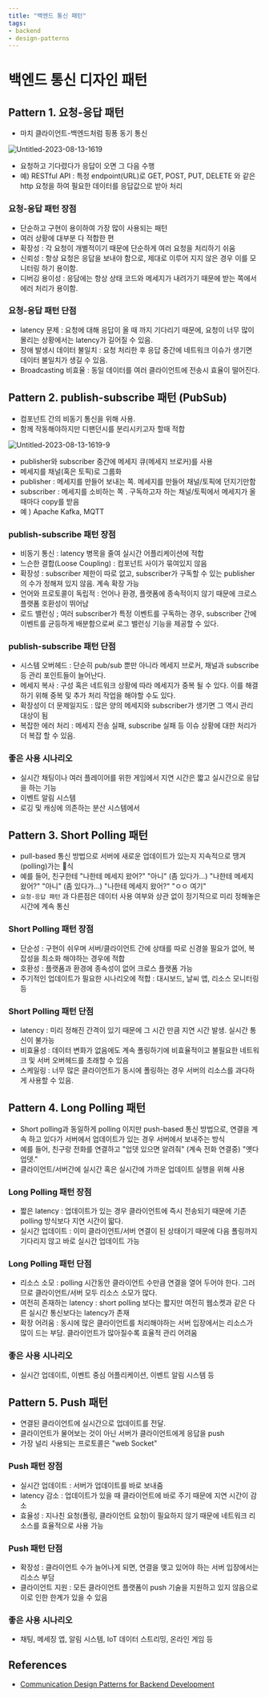 ```yaml
---
title: "백엔드 통신 패턴"
tags:
- backend
- design-patterns
---
```


# 백엔드 통신 디자인 패턴

## Pattern 1. 요청-응답 패턴 
- 마치 클라이언트-백엔드처럼 핑퐁 동기 통신 

![Untitled-2023-08-13-1619](https://github.com/jiyeonseo/digital-garden/assets/2231510/66bd6349-55c8-4549-bb7a-d6b589ff1ee7)

- 요청하고 기다렸다가 응답이 오면 그 다음 수행 
- 예) RESTful API : 특정 endpoint(URL)로 GET, POST, PUT, DELETE 와 같은 http 요청을 하여 필요한 데이터를 응답값으로 받아 처리 

### 요청-응답 패턴 장점
- 단순하고 구현이 용이하여 가장 많이 사용되는 패턴
- 여러 상황에 대부분 다 적합한 편
- 확장성 : 각 요청이 개별적이기 때문에 단순하게 여러 요청을 처리하기 쉬움 
- 신뢰성 : 항상 요청은 응답을 보내야 함으로, 제대로 이루어 지지 않은 경우 이를 모니터링 하기 용이함. 
- 디버깅 용이성 : 응담에는 항상 상태 코드와 메세지가 내려가기 때문에 받는 쪽에서 에러 처리가 용이함. 

### 요청-응답 패턴 단점
- latency 문제 : 요청에 대해 응답이 올 때 까지 기다리기 때문에, 요청이 너무 많이 몰리는 상황에서는 latency가 길어질 수 있음. 
- 장애 발생시 데이터 불일치 : 요청 처리한 후 응답 중간에 네트워크 이슈가 생기면 데이터 불일치가 생길 수 있음.
- Broadcasting 비효율 : 동일 데이터를 여러 클라이언트에 전송시 효율이 떨어진다. 


## Pattern 2. publish-subscribe 패턴 (PubSub)
- 컴포넌트 간의 비동기 통신을 위해 사용. 
- 함께 작동해야하지만 디팬던시를 분리시키고자 할때 적합

![Untitled-2023-08-13-1619-9](https://github.com/jiyeonseo/digital-garden/assets/2231510/ca878a2c-20c2-40d3-9d41-99b90d075dfe)

- publisher와 subscriber 중간에 메세지 큐(메세지 브로커)를 사용 
- 메세지를 채널(혹은 토픽)로 그룹화 
- publisher : 메세지를 만들어 보내는 쪽. 메세지를 만들어 채널/토픽에 던지기만함  
- subscriber : 메세지를 소비하는 쪽 . 구독하고자 하는 채널/토픽에서 메세지가 올때마다 copy를 받음
- 예 ) Apache Kafka, MQTT 

### publish-subscribe 패턴 장점
- 비동기 통신 : latency 병목을 줄여 실시간 어플리케이션에 적합
- 느슨한 결합(Loose Coupling) : 컴포넌트 사이가 묶여있지 않음 
- 확장성 : subscriber 제한이 따로 없고, subscriber가 구독할 수 있는 publisher의 수가 정해져 있지 않음. 계속 확장 가능 
- 언어와 프로토콜이 독립적 : 언어나 환경, 플랫폼에 종속적이지 않기 때문에 크로스 플랫폼 호환성이 뛰어남 
- 로드 밸런싱 ; 여러 subscriber가 특정 이벤트를 구독하는 경우, subscriber 간에 이벤트를 균등하게 배분함으로써 로그 밸런싱 기능을 제공할 수 있다.

### publish-subscribe 패턴 단점
- 시스템 오버헤드 : 단순히 pub/sub 뿐만 아니라 메세지 브로커, 채널과 subscribe 등 관리 포인트들이 늘어난다.
- 메세지 복사 : 구성 혹은 네트워크 상황에 따라 메세지가 중복 될 수 있다. 이를 해결하기 위해 중복 및 추가 처리 작업을 해야할 수도 있다.
- 확장성이 더 문제일지도 : 많은 양의 메세지와 subscriber가 생기면 그 역시 관리 대상이 됨
- 복잡한 에러 처리 : 메세지 전송 실패, subscribe 실패 등 이슈 상황에 대한 처리가 더 복잡 할 수 있음. 
### 좋은 사용 시나리오
- 실시간 채팅이나 여러 플레이어를 위한 게임에서 지연 시간은 짧고 실시간으로 응답을 하는 기능
- 이벤트 알림 시스템
- 로깅 및 캐싱에 의존하는 분산 시스템에서 


## Pattern 3. Short Polling 패턴
-  pull-based 통신 방법으로 서버에 새로운 업데이트가 있는지 지속적으로 땡겨(polling)가는 식 
- 예를 들어, 친구한테 "나한테 메세지 왔어?" "아니" (좀 있다가...) "나한테 메세지 왔어?" "아니" (좀 있다가...) "나한테 메세지 왔어?" "ㅇㅇ 여기"  
- `요청-응답 패턴` 과 다른점은 데이터 사용 여부와 상관 없이 정기적으로 미리 정해놓은 시간에 계속 통신 

### Short Polling 패턴 장점
- 단순성 : 구현이 쉬우며 서버/클라이언트 간에 상태를 따로 신경쓸 필요가 없어, 복잡성을 최소화 해야하는 경우에 적합
- 호환성 : 플랫폼과 환경에 종속성이 없어 크로스 플랫폼 가능
- 주기적인 업데이트가 필요한 시나리오에 적합 : 대시보드, 날씨 앱, 리소스 모니터링 등 

### Short Polling 패턴 단점
- latency : 미리 정해진 간격이 있기 때문에 그 시간 만큼 지연 시간 발생. 실시간 통신이 불가능 
- 비효율성 : 데이터 변화가 없음에도 계속 폴링하기에 비효율적이고 불필요한 네트워크 및 서버 오버헤드를 초래할 수 있음
- 스케일링 : 너무 많은 클라이언트가 동시에 폴링하는 경우 서버의 리소스를 과다하게 사용할 수 있음. 

## Pattern 4. Long Polling 패턴
- Short polling과 동일하게 polling 이지만 push-based 통신 방법으로, 연결을 계속 하고 있다가 서버에서 업데이트가 있는 경우 서버에서 보내주는 방식 
- 예를 들어, 친구랑 전화를 연결하고 "업뎃 있으면 알려줘" (계속 전화 연결중) "옛다 업뎃." 
- 클라이언트/서버간에 실시간 혹은 실시간에 가까운 업데이트 실행을 위해 사용

### Long Polling 패턴 장점
- 짧은 latency : 업데이트가 있는 경우 클라이언트에 즉시 전송되기 때문에 기존 polling 방식보다 지연 시간이 딻다.
- 실시간 업데이트 : 이미 클라이언트/서버 연결이 된 상태이기 때문에 다음 폴링까지 기다리지 않고 바로 실시간 업데이트 가능 

### Long Polling 패턴 단점
- 리소스 소모 : polling 시간동안 클라이언트 수만큼 연결을 열어 두어야 한다. 그러므로 클라이언트/서버 모두 리소스 소모가 많다.
- 여전히 존재하는 latency : short polling 보다는 짧지만 여전히 웹소켓과 같은 다른 실시간 통신보다는 latency가 존재
- 확장 어려움 : 동시에 많은 클라이언트를 처리해야하는 서버 입장에서는 리소스가 많이 드는 부담. 클라이언트가 많아질수록 효율적 관리 어려움 

### 좋은 사용 시나리오
- 실시간 업데이트, 이벤트 중심 어플리케이션, 이벤트 알림 시스템 등 
 
## Pattern 5. Push 패턴
- 연결된 클라이언트에 실시간으로 업데이트를 전달.
- 클라이언트가 물어보는 것이 아닌 서버가 클라이언트에게 응답을 push 
- 가장 널리 사용되는 프로토콜은 "web Socket"

### Push 패턴 장점
- 실시간 업데이트 : 서버가 업데이트를 바로 보내줌 
- latency 감소 : 업데이트가 있을 때 클라이언트에 바로 주기 때문에 지연 시간이 감소 
- 효율성 : 지나친 요청(폴링, 클라이언트 요청)이 필요하지 않기 때문에 네트워크 리소스를 효율적으로 사용 가능 

### Push 패턴 단점
- 확장성 : 클라이언트 수가 늘어나게 되면, 연결을 맺고 있어야 하는 서버 입장에서는 리소스 부담
- 클라이언트 지원 : 모든 클라이언트 플랫폼이 push 기술을 지원하고 있지 않음으로 이로 인한 한계가 있을 수 있음 

### 좋은 사용 시나리오
- 채팅, 메세징 앱, 알림 시스템, IoT 데이터 스트리밍, 온라인 게임 등 

## References
- [Communication Design Patterns for Backend Development](https://www.freecodecamp.org/news/communication-design-patterns-for-backend-development/)